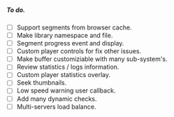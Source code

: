 ##### To do.
- [ ] Support segments from browser cache.
- [ ] Make library namespace and file.
- [ ] Segment progress event and display.
- [ ] Custom player controls for fix other issues.
- [ ] Make buffer customiziable with many sub-system's.
- [ ] Review statistics / logs information.
- [ ] Custom player statistics overlay.
- [ ] Seek thumbnails.
- [ ] Low speed warning user callback.
- [ ] Add many dynamic checks.
- [ ] Multi-servers load balance.
